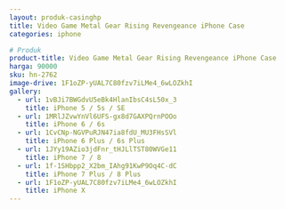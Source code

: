 ```yaml
---
layout: produk-casinghp
title: Video Game Metal Gear Rising Revengeance iPhone Case
categories: iphone

# Produk
product-title: Video Game Metal Gear Rising Revengeance iPhone Case
harga: 90000
sku: hn-2762
image-drive: 1F1oZP-yUAL7C80fzv7iLMe4_6wLOZkhI
gallery:
  - url: 1vBJi7BWGdvU5eBk4HlanIbsC4sL50x_3
    title: iPhone 5 / 5s / SE
  - url: 1MRlJZvwYnVl6UFS-gx8d7GAXPQrnPOOo
    title: iPhone 6 / 6s
  - url: 1CvCNp-NGVPuRJN47ia8fdU_MU3FHsSVl
    title: iPhone 6 Plus / 6s Plus
  - url: 1JYy19AZio3jdFnr_tHJLlTST80WVGe11
    title: iPhone 7 / 8
  - url: 1f-1SHbpp2_X2bm_IAhg91KwP9Oq4C-dC
    title: iPhone 7 Plus / 8 Plus
  - url: 1F1oZP-yUAL7C80fzv7iLMe4_6wLOZkhI
    title: iPhone X
---
```

